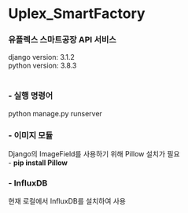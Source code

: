 # Uplex_SmartFactory

<h3> 유플렉스 스마트공장 API 서비스</h3>

django version: 3.1.2 <br>
python version: 3.8.3 <br><br>


<h3> - 실행 명령어 </h3>
python manage.py runserver


<h3> - 이미지 모듈 </h3>
Django의 ImageField를 사용하기 위해 Pillow 설치가 필요 <br>
- <b>pip install Pillow</b> 

<h3> - InfluxDB </h3>
현재 로컬에서 InfluxDB를 설치하여 사용
